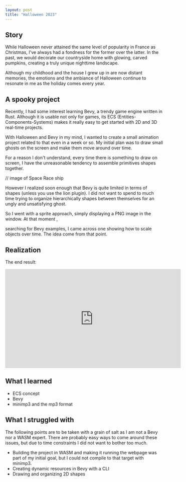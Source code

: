 ```yaml
---
layout: post
title: "Halloween 2023"
---
```


## Story

While Halloween never attained the same level of popularity in France as
Christmas, I've always had a fondness for the former over the latter. In the
past, we would decorate our countryside home with glowing, carved pumpkins,
creating a truly unique nighttime landscape.

Although my childhood and the house I grew up in are now distant memories, the
emotions and the ambiance of Halloween continue to resonate in me as the 
holiday comes every year.

## A spooky project

Recently, I had some interest learning Bevy, a trendy game engine written in 
Rust. Although it is usable not only for games, its ECS (Entities-Components-Systems) 
makes it really easy to get started with 2D and 3D real-time projects.

With Halloween and Bevy in my mind, I wanted to create a small animation project
related to that even in a week or so. My initial plan was to draw small ghosts
on the screen and make them move around over time. 

For a reason I don't understand, every time there is something to draw on screen,
I have the unreasonable tendency to assemble primitives shapes together.

// image of Space Race ship

However I realized soon enough that Bevy is quite limited in terms of shapes (unless you use the
lion plugin). I did not want to spend to much time trying to organize hierarchically shapes between themselves
for an ungly and unsatisfying ghost.

So I went with a sprite approach, simply displaying a PNG image in the window.
At that moment , 

searching for Bevy examples, I came across one showing how to scale objects
over time. The idea come from that point.

## Realization
The end result:
<iframe width="560" height="315" src="https://www.youtube.com/embed/JpcI-rEiN2M?si=0gdT3bb4fo1EhZ5t&amp;controls=0" title="YouTube video player" frameborder="0" allow="accelerometer; autoplay; clipboard-write; encrypted-media; gyroscope; picture-in-picture; web-share" allowfullscreen></iframe>

## What I learned

- ECS concept
- Bevy
- minimp3 and the mp3 format

## What I struggled with

The following points are to be taken with a grain of salt as I am not a Bevy nor
a WASM expert. There are probably easy ways to come around these issues, but due
to time constraints I did not want to bother too much.

- Building the project in WASM and making it running the webpage was part of
my initial goal, but I could not compile to that target with minimp3.
- Creating dynamic resources in Bevy with a CLI
- Drawing and organizing 2D shapes